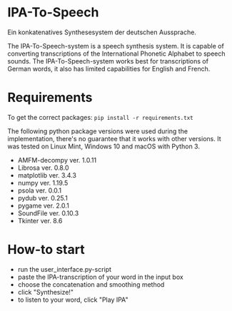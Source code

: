 # IPA-To-Speech
 Ein konkatenatives Synthesesystem der deutschen Aussprache.
 
 The IPA-To-Speech-system is a speech synthesis system. It is capable of converting transcriptions of the International Phonetic Alphabet to speech sounds. The IPA-To-Speech-system works best for transcriptions of German words, it also has limited capabilities for English and French.
 
 # Requirements
 To get the correct packages: ```pip install -r requirements.txt```
 
 The following python package versions were used during the implementation, there's no guarantee that it works with other versions. It was tested on Linux Mint, Windows 10 and macOS with Python 3.
 * AMFM-decompy ver. 1.0.11
 * Librosa ver. 0.8.0
 * matplotlib ver. 3.4.3
 * numpy ver. 1.19.5
 * psola ver. 0.0.1
 * pydub ver. 0.25.1
 * pygame ver. 2.0.1
 * SoundFile ver. 0.10.3
 * Tkinter ver. 8.6


# How-to start
* run the user_interface.py-script
* paste the IPA-transcription of your word in the input box
* choose the concatenation and smoothing method
* click "Synthesize!"
* to listen to your word, click "Play IPA"
